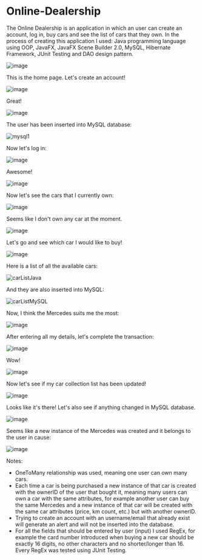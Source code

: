 # Online-Dealership
The Online Dealership is an application in which an user can create an account, log in, buy cars and see the list of cars that they own.
In the process of creating this application I used: Java programming language using OOP, JavaFX, JavaFX Scene Builder 2.0, MySQL, Hibernate Framework, JUnit Testing and DAO design pattern. 



![image](https://github.com/DenisVoinescu/Online-Dealership/assets/126812746/2555523e-51b7-4884-a683-cfcabec9473d)



This is the home page. Let's create an account!



![image](https://github.com/DenisVoinescu/Online-Dealership/assets/126812746/2c57c18e-8899-41c4-8d8b-b2a7b1ef0c60)



Great!



![image](https://github.com/DenisVoinescu/Online-Dealership/assets/126812746/b0029933-aaf3-4f6a-af9e-f34bdb43de69)



The user has been inserted into MySQL database: 



![mysql1](https://github.com/DenisVoinescu/Online-Dealership/assets/126812746/50a33ec1-47dd-438c-b643-58a811a2842a)



Now let's log in: 



![image](https://github.com/DenisVoinescu/Online-Dealership/assets/126812746/7f25102f-ceba-4345-ab10-16af41cd33d1)



Awesome!



![image](https://github.com/DenisVoinescu/Online-Dealership/assets/126812746/56877745-f48d-4330-8906-ce3b01a7959b)



Now let's see the cars that I currently own: 



![image](https://github.com/DenisVoinescu/Online-Dealership/assets/126812746/162e4853-9805-49af-9a4a-9b186eef4fef)



Seems like I don't own any car at the moment.



![image](https://github.com/DenisVoinescu/Online-Dealership/assets/126812746/8a89a67d-a0f1-4b22-a07d-3b7f5226fa75)



Let's go and see which car I would like to buy!



![image](https://github.com/DenisVoinescu/Online-Dealership/assets/126812746/e3d0e879-a3a2-453a-9798-ddd2cc74401c)



Here is a list of all the available cars: 



![carListJava](https://github.com/DenisVoinescu/Online-Dealership/assets/126812746/20fd5804-2521-4791-aa73-3b82e52eac6f)



And they are also inserted into MySQL: 



![carListMySQL](https://github.com/DenisVoinescu/Online-Dealership/assets/126812746/7160f28e-0043-44c4-9028-f0bbc35eda04)



Now, I think the Mercedes suits me the most: 



![image](https://github.com/DenisVoinescu/Online-Dealership/assets/126812746/fe105dcd-8abe-40ac-a363-c3ad6bf9cd67)



After entering all my details, let's complete the transaction: 



![image](https://github.com/DenisVoinescu/Online-Dealership/assets/126812746/a033ae34-133d-4efa-a44d-a716628ad590)



Wow!



![image](https://github.com/DenisVoinescu/Online-Dealership/assets/126812746/e33c7578-8166-4acd-b24f-1fa9efb559de)



Now let's see if my car collection list has been updated! 



![image](https://github.com/DenisVoinescu/Online-Dealership/assets/126812746/2c520704-021a-42c2-b702-8dc2362fef3b)



Looks like it's there! Let's also see if anything changed in MySQL database.




![image](https://github.com/DenisVoinescu/Online-Dealership/assets/126812746/69e0811b-26b2-455c-81ba-07bdd0441175)




Seems like a new instance of the Mercedes was created and it belongs to the user in cause: 




![image](https://github.com/DenisVoinescu/Online-Dealership/assets/126812746/20435e37-cef5-4aa7-b6d1-2afe3077e91d)



Notes:
- OneToMany relationship was used, meaning one user can own many cars.
- Each time a car is being purchased a new instance of that car is created with the ownerID of the user that bought it, meaning
  many users can own a car with the same attributes, for example another user can buy the same Mercedes and a new instance of that
  car will be created with the same car attributes (price, km count, etc.) but with another ownerID.
- Trying to create an account with an username/email that already exist will generate an alert and will not be inserted into the database.   
- For all the fields that should be entered by user (input) I used RegEx, for example the card number introduced when buying a new car should
  be exactly 16 digits, no other characters and no shorter/longer than 16. Every RegEx was tested using JUnit Testing. 









